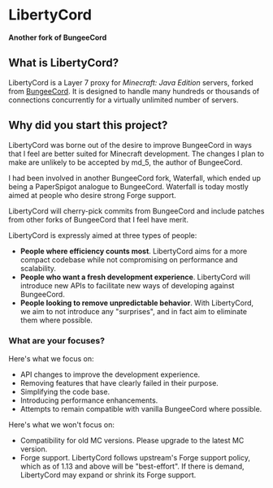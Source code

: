 # LibertyCord

**Another fork of BungeeCord**

## What is LibertyCord?

LibertyCord is a Layer 7 proxy for _Minecraft: Java Edition_ servers, forked from [BungeeCord](https://github.com/SpigotMC/BungeeCord).
It is designed to handle many hundreds or thousands of connections concurrently for a virtually unlimited number of servers.

## Why did you start this project?

LibertyCord was borne out of the desire to improve BungeeCord in ways that I feel are better suited for Minecraft development.
The changes I plan to make are unlikely to be accepted by md\_5, the author of BungeeCord.

I had been involved in another BungeeCord fork, Waterfall, which ended up being a PaperSpigot analogue to BungeeCord. Waterfall is today mostly aimed at people who desire strong Forge support.

LibertyCord will cherry-pick commits from BungeeCord and include patches from other forks of BungeeCord
that I feel have merit.

LibertyCord is expressly aimed at three types of people:

* **People where efficiency counts most**. LibertyCord aims for a more compact codebase while not compromising on performance
  and scalability.
* **People who want a fresh development experience**. LibertyCord will introduce new APIs to facilitate new ways of developing
  against BungeeCord.
* **People looking to remove unpredictable behavior**. With LibertyCord, we aim to not introduce any "surprises", and in fact
  aim to eliminate them where possible.

### What are your focuses?

Here's what we focus on:

* API changes to improve the development experience.
* Removing features that have clearly failed in their purpose.
* Simplifying the code base.
* Introducing performance enhancements.
* Attempts to remain compatible with vanilla BungeeCord where possible.
  
Here's what we won't focus on:

* Compatibility for old MC versions. Please upgrade to the latest MC version.
* Forge support. LibertyCord follows upstream's Forge support policy, which as of 1.13 and above will be "best-effort".
  If there is demand, LibertyCord may expand or shrink its Forge support.